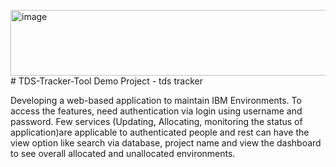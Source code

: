 <img width="9394" height="105" alt="image" src="https://github.com/user-attachments/assets/7fdbfa8a-05d1-491f-9c38-42a1afb2b549" /># TDS-Tracker-Tool
Demo Project - tds tracker

Developing a web-based application to maintain IBM Environments. To access the features, need authentication via login using username and password. Few services (Updating, Allocating, monitoring the status of application)are applicable to authenticated people and rest can have the view option like search via database, project name and view the dashboard to see overall allocated and unallocated environments.
